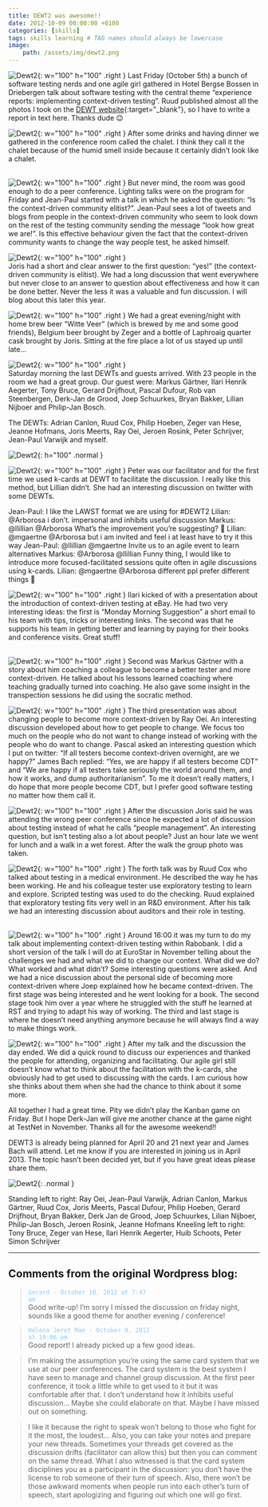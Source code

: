 ```yaml
---
title: DEWT2 was awesome!!
date: 2012-10-09 00:00:00 +0100
categories: [skills]
tags: skills learning # TAG names should always be lowercase
image:
    path: /assets/img/dewt2.png
---
```


![Dewt2](/assets/img/dewt2-1.jpg){: w="100" h="100" .right }
Last Friday (October 5th) a bunch of software testing nerds and one agile girl gathered in Hotel Bergse Bossen in Driebergen talk about software testing with the central theme “experience reports: implementing context-driven testing”. Ruud published almost all the photos I took on the [DEWT website](https://dewt.wordpress.com/2012/10/07/dewt2-was-a-blast/){:target="_blank"}, so I have to write a report in text here. Thanks dude 😉

![Dewt2](/assets/img/dewt2-2.jpg){: w="100"  h="100" .right }
After some drinks and having dinner we gathered in the conference room called the chalet. I think they call it the chalet because of the humid smell inside because it certainly didn’t look like a chalet.<br><br>

![Dewt2](/assets/img/dewt2-3.jpg){: w="100"  h="100" .right }
But never mind, the room was good enough to do a peer conference. Lighting talks were on the program for Friday and Jean-Paul started with a talk in which he asked the question: “Is the context-driven community elitist?”. Jean-Paul sees a lot of tweets and blogs from people in the context-driven community who seem to look down on the rest of the testing community sending the message “look how great we are!”. Is this effective behaviour given the fact that the context-driven community wants to change the way people test, he asked himself.

![Dewt2](/assets/img/dewt2-4.jpg){: w="100"  h="100" .right }  
Joris had a short and clear answer to the first question: “yes!” (the context-driven community is elitist). We had a long discussion that went everywhere but never close to an answer to question about effectiveness and how it can be done better. Never the less it was a valuable and fun discussion. I will blog about this later this year.

![Dewt2](/assets/img/dewt2-6.jpg){: w="100"  h="100" .right }
We had a great evening/night with home brew beer “Witte Veer” (which is brewed by me and some good friends), Belgium beer brought by Zeger and a bottle of Laphroaig quarter cask brought by Joris. Sitting at the fire place a lot of us stayed up until late…

![Dewt2](/assets/img/dewt2-7.jpg){: w="100"  h="100" .right }  
Saturday morning the last DEWTs and guests arrived. With 23 people in the room we had a great group. Our guest were: Markus Gärtner, Ilari Henrik Aegerter, Tony Bruce, Gerard Drijfhout, Pascal Dufour, Rob van Steenbergen, Derk-Jan de Grood, Joep Schuurkes, Bryan Bakker, Lilian Nijboer and Philip-Jan Bosch. 

The DEWTs: Adrian Canlon, Ruud Cox, Philip Hoeben, Zeger van Hese, Jeanne Hofmans, Joris Meerts, Ray Oei, Jeroen Rosink, Peter Schrijver, Jean-Paul Varwijk and myself.

![Dewt2](/assets/img/dewt2-9.jpg){: h="100" .normal } 

![Dewt2](/assets/img/dewt2-10.jpg){: w="100"  h="100" .right } 
Peter was our facilitator and for the first time we used k-cards at DEWT to facilitate the discussion. I really like this method, but Lillian didn’t. She had an interesting discussion on twitter with some DEWTs.

Jean-Paul: I like the LAWST format we are using for #DEWT2
Lilian: @Arborosa i don’t. impersonal and inhibits useful discussion
Markus: @llillian @Arborosa What’s the improvement you’re suggesting? 🙂
Lilian: @mgaertne @Arborosa but i am invited and feel i at least have to try it this way
Jean-Paul: @llillian @mgaertne Invite us to an agile event to learn alternatives
Markus: @Arborosa @llillian Funny thing, I would like to introduce more focused-facilitated sessions quite often in agile discussions using k-cards.
Lilian: @mgaertne @Arborosa different ppl prefer different things 🙂

![Dewt2](/assets/img/dewt2-11.jpg){: w="100"  h="100" .right } 
Ilari kicked of with a presentation about the introduction of context-driven testing at eBay. He had two very interesting ideas: the first is “Monday Morning Suggestion” a short email to his team with tips, tricks or interesting links. The second was that he supports his team in getting better and learning by paying for their books and conference visits. Great stuff!<br><br>

![Dewt2](/assets/img/dewt2-12.jpg){: w="100"  h="100" .right } 
Second was Markus Gärtner with a story about him coaching a colleague to become a better tester and more context-driven. He talked about his lessons learned coaching where teaching gradually turned into coaching. He also gave some insight in the transpection sessions he did using the socratic method.

![Dewt2](/assets/img/dewt2-14.jpg){: w="100"  h="100" .right } 
The third presentation was about changing people to become more context-driven by Ray Oei. An interesting discussion developed about how to get people to change. We focus too much on the people who do not want to change instead of working with the people who do want to change. Pascal asked an interesting question which I put on twitter: “If all testers become context-driven overnight, are we happy?” James Bach replied: “Yes, we are happy if all testers become CDT” and “We are happy if all testers take seriously the world around them, and how it works, and dump authoritarianism”. To me it doesn’t really matters, I do hope that more people become CDT, but I prefer good software testing no matter how them call it.

![Dewt2](/assets/img/dewt2-15.jpg){: w="100"  h="100" .right } 
After the discussion Joris said he was attending the wrong peer conference since he expected a lot of discussion about testing instead of what he calls “people management”. An interesting question, but isn’t testing also a lot about people? Just an hour late we went for lunch and a walk in a wet forest. After the walk the group photo was taken.


![Dewt2](/assets/img/dewt2-16.jpg){: w="100"  h="100" .right } 
The forth talk was by Ruud Cox who talked about testing in a medical environment. He described the way he has been working. He and his colleague tester use exploratory testing to learn and explore. Scripted testing was used to do the checking. Ruud explained that exploratory testing fits very well in an R&D environment. After his talk we had an interesting discussion about auditors and their role in testing.<br><br>

![Dewt2](/assets/img/dewt2-17.jpeg){: w="100"  h="100" .right } 
Around 16:00 it was my turn to do my talk about implementing context-driven testing within Rabobank. I did a short version of the talk I will do at EuroStar in November telling about the challenges we had and what we did to change our context. What did we do? What worked and what didn’t? Some interesting questions were asked. And we had a nice discussion about the personal side of becoming more context-driven where Joep explained how he became context-driven. The first stage was being interested and he went looking for a book. The second stage took him over a year where he struggled with the stuff he learned at RST and trying to adapt his way of working. The third and last stage is where he doesn’t need anything anymore because he will always find a way to make things work.

![Dewt2](/assets/img/dewt2-18.jpg){: w="100"  h="100" .right } 
After my talk and the discussion the day ended. We did a quick round to discuss our experiences and thanked the people for attending, organizing and facilitating. Our agile girl still doesn’t know what to think about the facilitation with the k-cards, she obviously had to get used to discussing with the cards. I am curious how she thinks about them when she had the chance to think about it some more.

All together I had a great time. Pity we didn’t play the Kanban game on Friday. But I hope Derk-Jan will give me another chance at the game night at TestNet in November. Thanks all for the awesome weekend!!

DEWT3 is already being planned for April 20 and 21 next year and James Bach will attend. Let me know if you are interested in joining us in April 2013. The topic hasn’t been decided yet, but if you have great ideas please share them.

![Dewt2](/assets/img/dewt2-19.jpg){: .normal } 

Standing left to right: Ray Oei, Jean-Paul Varwijk, Adrian Canlon, Markus Gärtner, Ruud Cox, Joris Meerts, Pascal Dufour, Philip Hoeben, Gerard Drijfhout, Bryan Bakker, Derk Jan de Grood, Joep Schuurkes, Lilian Nijboer, Philip-Jan Bosch, Jeroen Rosink, Jeanne Hofmans
Kneeling left to right: Tony Bruce, Zeger van Hese, Ilari Henrik Aegerter, Huib Schoots, Peter Simon Schrijver

---

## Comments from the original Wordpress blog:

><code style="color : lightskyblue">Gerard - October 10, 2012 at 7:47 am</code><br>
> Good write-up!
> I’m sorry I missed the discussion on friday night, sounds like a good theme for another evening / conference!

><code style="color : lightskyblue">Helena Jeret Mäe - October 9, 2012 at 10:06 pm</code><br>
> Good report!
> I already picked up a few good ideas.

> I’m making the assumption you’re using the same card system that we use at our peer conferences.
The card system is the best system I have seen to manage and channel group discussion. At the first peer conference, it took a little while to get used to it but it was comfortable after that.
I don’t understand how it inhibits useful discussion… Maybe she could elaborate on that. Maybe I have missed out on something.

> I like it because the right to speak won’t belong to those who fight for it the most, the loudest… Also, you can take your notes and prepare your new threads. Sometimes your threads get covered as the discussion drifts (facilitator can allow this) but then you can comment on the same thread.
What I also witnessed is that the card system disciplines you as a participant in the discussion: you don’t have the license to rob someone of their turn of speech.
Also, there won’t be those awkward moments when people run into each other’s turn of speech, start apologizing and figuring out which one will go first.
